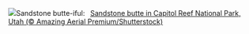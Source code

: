 ![](https://www.bing.com/th?id=OHR.CapitolButte_EN-US2124222699_UHD.jpg&w=1000)Sandstone butte-iful:&nbsp;&ensp;[Sandstone butte in Capitol Reef National Park, Utah (© Amazing Aerial Premium/Shutterstock)](https://www.bing.com/th?id=OHR.CapitolButte_EN-US2124222699_UHD.jpg)
<br><br/>
